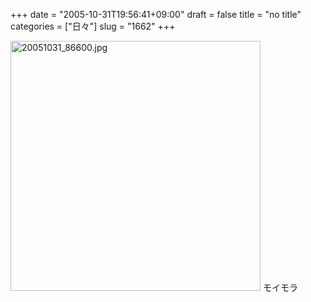 +++
date = "2005-10-31T19:56:41+09:00"
draft = false
title = "no title"
categories = ["日々"]
slug = "1662"
+++

<img src="http://ieiriblog.img.jugem.cc/20051031_86600.jpg" class="pict" width="400" alt="20051031_86600.jpg" />
モイモラ
